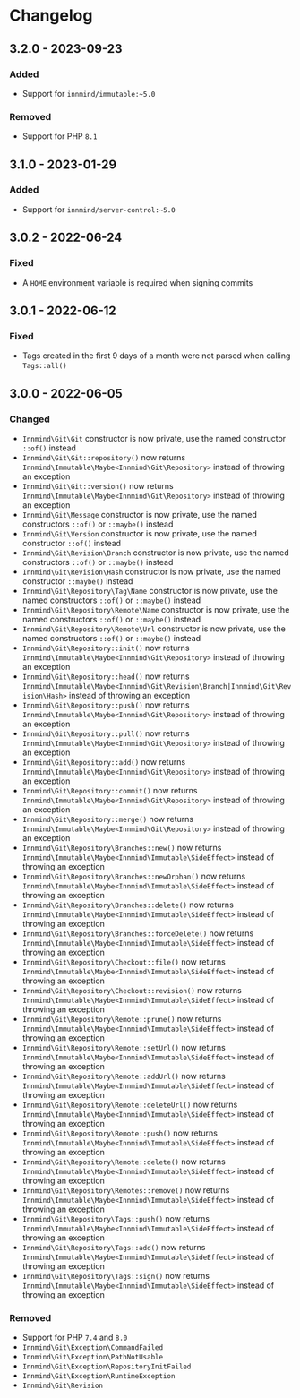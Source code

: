 # Changelog

## 3.2.0 - 2023-09-23

### Added

- Support for `innmind/immutable:~5.0`

### Removed

- Support for PHP `8.1`

## 3.1.0 - 2023-01-29

### Added

- Support for `innmind/server-control:~5.0`

## 3.0.2 - 2022-06-24

### Fixed

- A `HOME` environment variable is required when signing commits

## 3.0.1 - 2022-06-12

### Fixed

- Tags created in the first 9 days of a month were not parsed when calling `Tags::all()`

## 3.0.0 - 2022-06-05

### Changed

- `Innmind\Git\Git` constructor is now private, use the named constructor `::of()` instead
- `Innmind\Git\Git::repository()` now returns `Innmind\Immutable\Maybe<Innmind\Git\Repository>` instead of throwing an exception
- `Innmind\Git\Git::version()` now returns `Innmind\Immutable\Maybe<Innmind\Git\Repository>` instead of throwing an exception
- `Innmind\Git\Message` constructor is now private, use the named constructors `::of()` or `::maybe()` instead
- `Innmind\Git\Version` constructor is now private, use the named constructor `::of()` instead
- `Innmind\Git\Revision\Branch` constructor is now private, use the named constructors `::of()` or `::maybe()` instead
- `Innmind\Git\Revision\Hash` constructor is now private, use the named constructor `::maybe()` instead
- `Innmind\Git\Repository\Tag\Name` constructor is now private, use the named constructors `::of()` or `::maybe()` instead
- `Innmind\Git\Repository\Remote\Name` constructor is now private, use the named constructors `::of()` or `::maybe()` instead
- `Innmind\Git\Repository\Remote\Url` constructor is now private, use the named constructors `::of()` or `::maybe()` instead
- `Innmind\Git\Repository::init()` now returns `Innmind\Immutable\Maybe<Innmind\Git\Repository>` instead of throwing an exception
- `Innmind\Git\Repository::head()` now returns `Innmind\Immutable\Maybe<Innmind\Git\Revision\Branch|Innmind\Git\Revision\Hash>` instead of throwing an exception
- `Innmind\Git\Repository::push()` now returns `Innmind\Immutable\Maybe<Innmind\Git\Repository>` instead of throwing an exception
- `Innmind\Git\Repository::pull()` now returns `Innmind\Immutable\Maybe<Innmind\Git\Repository>` instead of throwing an exception
- `Innmind\Git\Repository::add()` now returns `Innmind\Immutable\Maybe<Innmind\Git\Repository>` instead of throwing an exception
- `Innmind\Git\Repository::commit()` now returns `Innmind\Immutable\Maybe<Innmind\Git\Repository>` instead of throwing an exception
- `Innmind\Git\Repository::merge()` now returns `Innmind\Immutable\Maybe<Innmind\Git\Repository>` instead of throwing an exception
- `Innmind\Git\Repository\Branches::new()` now returns `Innmind\Immutable\Maybe<Innmind\Immutable\SideEffect>` instead of throwing an exception
- `Innmind\Git\Repository\Branches::newOrphan()` now returns `Innmind\Immutable\Maybe<Innmind\Immutable\SideEffect>` instead of throwing an exception
- `Innmind\Git\Repository\Branches::delete()` now returns `Innmind\Immutable\Maybe<Innmind\Immutable\SideEffect>` instead of throwing an exception
- `Innmind\Git\Repository\Branches::forceDelete()` now returns `Innmind\Immutable\Maybe<Innmind\Immutable\SideEffect>` instead of throwing an exception
- `Innmind\Git\Repository\Checkout::file()` now returns `Innmind\Immutable\Maybe<Innmind\Immutable\SideEffect>` instead of throwing an exception
- `Innmind\Git\Repository\Checkout::revision()` now returns `Innmind\Immutable\Maybe<Innmind\Immutable\SideEffect>` instead of throwing an exception
- `Innmind\Git\Repository\Remote::prune()` now returns `Innmind\Immutable\Maybe<Innmind\Immutable\SideEffect>` instead of throwing an exception
- `Innmind\Git\Repository\Remote::setUrl()` now returns `Innmind\Immutable\Maybe<Innmind\Immutable\SideEffect>` instead of throwing an exception
- `Innmind\Git\Repository\Remote::addUrl()` now returns `Innmind\Immutable\Maybe<Innmind\Immutable\SideEffect>` instead of throwing an exception
- `Innmind\Git\Repository\Remote::deleteUrl()` now returns `Innmind\Immutable\Maybe<Innmind\Immutable\SideEffect>` instead of throwing an exception
- `Innmind\Git\Repository\Remote::push()` now returns `Innmind\Immutable\Maybe<Innmind\Immutable\SideEffect>` instead of throwing an exception
- `Innmind\Git\Repository\Remote::delete()` now returns `Innmind\Immutable\Maybe<Innmind\Immutable\SideEffect>` instead of throwing an exception
- `Innmind\Git\Repository\Remotes::remove()` now returns `Innmind\Immutable\Maybe<Innmind\Immutable\SideEffect>` instead of throwing an exception
- `Innmind\Git\Repository\Tags::push()` now returns `Innmind\Immutable\Maybe<Innmind\Immutable\SideEffect>` instead of throwing an exception
- `Innmind\Git\Repository\Tags::add()` now returns `Innmind\Immutable\Maybe<Innmind\Immutable\SideEffect>` instead of throwing an exception
- `Innmind\Git\Repository\Tags::sign()` now returns `Innmind\Immutable\Maybe<Innmind\Immutable\SideEffect>` instead of throwing an exception

### Removed

- Support for PHP `7.4` and `8.0`
- `Innmind\Git\Exception\CommandFailed`
- `Innmind\Git\Exception\PathNotUsable`
- `Innmind\Git\Exception\RepositoryInitFailed`
- `Innmind\Git\Exception\RuntimeException`
- `Innmind\Git\Revision`
